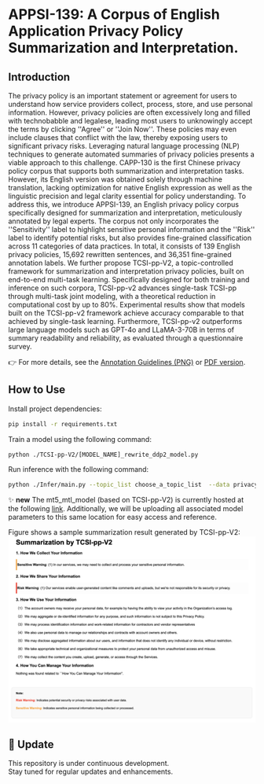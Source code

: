 # APPSI-139: A Corpus of English Application Privacy Policy Summarization and Interpretation.

## Introduction
The privacy policy is an important statement or agreement for users to understand how service providers collect, process, store, and use personal information. However, privacy policies are often excessively long and filled with technobabble and legalese, leading most users to unknowingly accept the terms by clicking ''Agree'' or ''Join Now''. These policies may even include clauses that conflict with the law, thereby exposing users to significant privacy risks. Leveraging natural language processing (NLP) techniques to generate automated summaries of privacy policies presents a viable approach to this challenge. CAPP-130 is the first Chinese privacy policy corpus that supports both summarization and interpretation tasks. However, its English version was obtained solely through machine translation, lacking optimization for native English expression as well as the linguistic precision and legal clarity essential for policy understanding. To address this, we introduce APPSI-139, an English privacy policy corpus specifically designed for summarization and interpretation, meticulously annotated by legal experts. The corpus not only incorporates the ''Sensitivity'' label to highlight sensitive personal information and the ''Risk'' label to identify potential risks, but also provides fine-grained classification across 11 categories of data practices. In total, it consists of 139 English privacy policies, 15,692 rewritten sentences, and 36,351 fine-grained annotation labels. We further propose TCSI-pp-V2, a topic-controlled framework for summarization and interpretation privacy policies, built on end-to-end multi-task learning. Specifically designed for both training and inference on such corpora, TCSI-pp-v2 advances single-task TCSI-pp through multi-task joint modeling, with a theoretical reduction in computational cost by up to 80%. Experimental results show that models built on the TCSI-pp-v2 framework achieve accuracy comparable to that achieved by single-task learning. Furthermore, TCSI-pp-v2 outperforms large language models such as GPT-4o and LLaMA-3-70B in terms of summary readability and reliability, as evaluated through a questionnaire survey.

👉 For more details, see the [Annotation Guidelines (PNG)](Documents/Annotation_Guidelines.png) or [PDF version](Documents/Annotation_Guidelines.pdf).
<!-- [Paper](Documents/Annotation_Guidelines_Chinese_Version.pdf), [Appendix](Documents/Annotation_Guidelines_Chinese_Version.pdf) and -->
## How to Use

Install project dependencies:

```bash
pip install -r requirements.txt
```
Train a model using the following command:
```
python ./TCSI-pp-V2/[MODEL_NAME]_rewrite_ddp2_model.py
```

Run inference with the following command:
```bash
python ./Infer/main.py --topic_list choose_a_topic_list  --data privacy_path
```

✨ **new** The mt5_mtl_model (based on TCSI-pp-V2) is currently hosted at the following [link](https://huggingface.co/EnlightenedAI/APPSI-139/tree/main). Additionally, we will be uploading all associated model parameters to this same location for easy access and reference.

Figure shows a sample summarization result generated by TCSI-pp-V2:
![Figure](./Documents/Tcsi-pp-V2.png)



## 📌 Update

This repository is under continuous development.  
Stay tuned for regular updates and enhancements.








